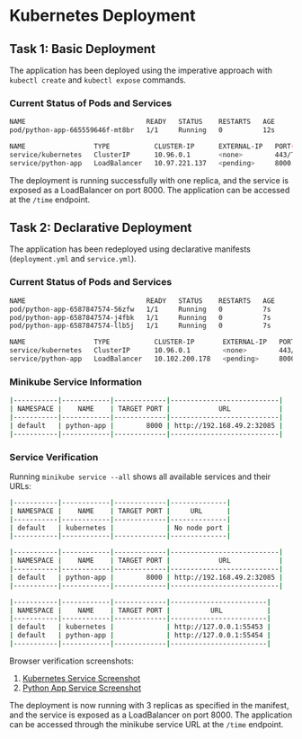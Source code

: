 # Kubernetes Deployment

## Task 1: Basic Deployment

The application has been deployed using the imperative approach with `kubectl create` and `kubectl expose` commands.

### Current Status of Pods and Services

```bash
NAME                              READY   STATUS    RESTARTS   AGE
pod/python-app-665559646f-mt8br   1/1     Running   0          12s

NAME                 TYPE           CLUSTER-IP      EXTERNAL-IP   PORT(S)          AGE
service/kubernetes   ClusterIP      10.96.0.1       <none>        443/TCP          3h23m
service/python-app   LoadBalancer   10.97.221.137   <pending>     8000:32085/TCP   6s
```

The deployment is running successfully with one replica, and the service is exposed as a LoadBalancer on port 8000. The application can be accessed at the `/time` endpoint.

## Task 2: Declarative Deployment

The application has been redeployed using declarative manifests (`deployment.yml` and `service.yml`).

### Current Status of Pods and Services

```bash
NAME                              READY   STATUS    RESTARTS   AGE
pod/python-app-6587847574-56zfw   1/1     Running   0          7s
pod/python-app-6587847574-j4fbk   1/1     Running   0          7s
pod/python-app-6587847574-llb5j   1/1     Running   0          7s

NAME                 TYPE           CLUSTER-IP       EXTERNAL-IP   PORT(S)          AGE
service/kubernetes   ClusterIP      10.96.0.1        <none>        443/TCP          24m
service/python-app   LoadBalancer   10.102.200.178   <pending>     8000:32602/TCP   7s
```

### Minikube Service Information

```bash
|-----------|------------|-------------|---------------------------|
| NAMESPACE |    NAME    | TARGET PORT |            URL            |
|-----------|------------|-------------|---------------------------|
| default   | python-app |        8000 | http://192.168.49.2:32085 |
|-----------|------------|-------------|---------------------------|
```

### Service Verification

Running `minikube service --all` shows all available services and their URLs:

```bash
|-----------|------------|-------------|--------------|
| NAMESPACE |    NAME    | TARGET PORT |     URL      |
|-----------|------------|-------------|--------------|
| default   | kubernetes |             | No node port |
|-----------|------------|-------------|--------------|

|-----------|------------|-------------|---------------------------|
| NAMESPACE |    NAME    | TARGET PORT |            URL            |
|-----------|------------|-------------|---------------------------|
| default   | python-app |        8000 | http://192.168.49.2:32085 |
|-----------|------------|-------------|---------------------------|

|-----------|------------|-------------|------------------------|
| NAMESPACE |    NAME    | TARGET PORT |          URL           |
|-----------|------------|-------------|------------------------|
| default   | kubernetes |             | http://127.0.0.1:55453 |
| default   | python-app |             | http://127.0.0.1:55454 |
|-----------|------------|-------------|------------------------|
```

Browser verification screenshots:
1. [Kubernetes Service Screenshot](kubernetes_service.png)
2. [Python App Service Screenshot](python_app_service.png)

The deployment is now running with 3 replicas as specified in the manifest, and the service is exposed as a LoadBalancer on port 8000. The application can be accessed through the minikube service URL at the `/time` endpoint. 